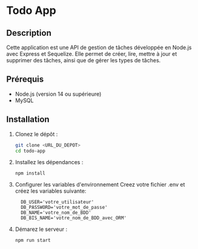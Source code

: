 # Todo App

## Description

Cette application est une API de gestion de tâches développée en Node.js avec Express et Sequelize. Elle permet de créer, lire, mettre à jour et supprimer des tâches, ainsi que de gérer les types de tâches.

## Prérequis

- Node.js (version 14 ou supérieure)
- MySQL

## Installation

1. Clonez le dépôt :
   ```sh
   git clone <URL_DU_DEPOT>
   cd todo-app

2. Installez les dépendances :
   ```
   npm install

3. Configurer les variables d'environnement
   Creez votre fichier .env et créez les variables suivante:
   ```
     DB_USER='votre_utilisateur'
     DB_PASSWORD='votre_mot_de_passe'
     DB_NAME='votre_nom_de_BDD'
     DB_BIS_NAME='votre_nom_de_BDD_avec_ORM'

5. Démarez le serveur :
   ```
   npm run start
